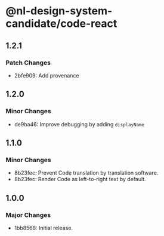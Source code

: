 # @nl-design-system-candidate/code-react

## 1.2.1

### Patch Changes

- 2bfe909: Add provenance

## 1.2.0

### Minor Changes

- de9ba46: Improve debugging by adding `displayName`

## 1.1.0

### Minor Changes

- 8b23fec: Prevent Code translation by translation software.
- 8b23fec: Render Code as left-to-right text by default.

## 1.0.0

### Major Changes

- 1bb8568: Initial release.
